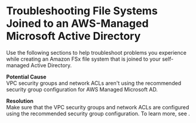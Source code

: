 # Troubleshooting File Systems Joined to an AWS\-Managed Microsoft Active Directory<a name="unable-to-create-aws-mad"></a>

Use the following sections to help troubleshoot problems you experience while creating an Amazon FSx file system that is joined to your self\-managed Active Directory\.

**Potential Cause**  
VPC security groups and network ACLs aren't using the recommended security group configuration for AWS Managed Microsoft AD\.

**Resolution**  
Make sure that the VPC security groups and network ACLs are configured using the recommended security group configuration\. To learn more, see [](limit-access-security-groups.md#vpc-sg-step6)\.